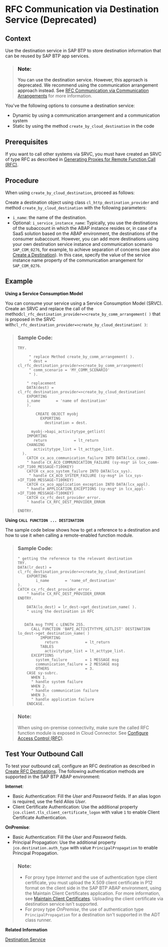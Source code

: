 <!-- loio0c9b60f19d1644dabd4e89ebff79328d -->

# RFC Communication via Destination Service \(Deprecated\)



<a name="loio0c9b60f19d1644dabd4e89ebff79328d__section_ewg_mpz_qsb"/>

## Context

Use the destination service in SAP BTP to store destination information that can be reused by SAP BTP app services.

> ### Note:  
> You can use the destination service. However, this approach is deprecated. We recommend using the communication arrangement approach instead. See [RFC Communication via Communication Arrangements](rfc-communication-via-communication-arrangements-fadc4a2.md) for more information.

You've the following options to consume a destination service:

-   Dynamic by using a communication arrangement and a communication system
-   Static by using the method `create_by_cloud_destination` in the code



<a name="loio0c9b60f19d1644dabd4e89ebff79328d__section_nsw_yqz_qsb"/>

## Prerequisites

If you want to call other systems via SRVC, you must have created an SRVC of type RFC as described in [Generating Proxies for Remote Function Call \(RFC\)](https://help.sap.com/docs/abap-cloud/abap-development-tools-user-guide/generating-proxies-for-remote-function-call-rfc?version=sap_btp).



<a name="loio0c9b60f19d1644dabd4e89ebff79328d__section_esz_brz_qsb"/>

## Procedure

When using `create_by_cloud_destination`, proceed as follows:

Create a destination object using class `cl_http_destination_provider` and method `create_by_cloud_destination` with the following parameters:

-   `i_name`: the name of the destination.
-   Optional: `i_service_instance_name`: Typically, you use the destinations of the subaccount in which the ABAP instance resides or, in case of a SaaS solution based on the ABAP environment, the destinations of the consumer subaccount. However, you can add more destinations using your own destination service instance and communication scenario `SAP_COM_0276`, for example, to achieve separation of concerns \(see also [Create a Destination](create-a-destination-3fa7934.md)\). In this case, specify the value of the service instance name property of the communication arrangement for `SAP_COM_0276`.



## Example

**Using a Service Consumption Model**

You can consume your service using a Service Consumption Model \(SRVC\). Create an SRVC and replace the call of the method`cl_rfc_destination_provider=>create_by_comm_arrangement( )` that is proposed in the SRVC with`cl_rfc_destination_provider=>create_by_cloud_destination( )`:

> ### Sample Code:  
> ```abap
> TRY.
>       
>      " replace Method create_by_comm_arrangement( ).
>      " dest = cl_rfc_destination_provider=>create_by_comm_arrangement(
>      " comm_scenario = 'MY_COMM_SCENARIO'
>      " ).
>  
>     " replacement
>     DATA(dest) = cl_rfc_destination_provider=>create_by_cloud_destination(
>     EXPORTING
>     i_name       = 'name of destination'
>     ).
>  
>         CREATE OBJECT myobj
>           EXPORTING
>             destination = dest.
>  
>       myobj->bapi_activitytype_getlist(
>     IMPORTING
>        return            = lt_return
>     CHANGING
>        activitytype_list = lt_acttype_list.
>   ).
>     CATCH cx_aco_communication_failure INTO DATA(lcx_comm).
>     " handle CX_ACO_COMMUNICATION_FAILURE (sy-msg* in lcx_comm->IF_T100_MESSAGE~T100KEY)
>     CATCH cx_aco_system_failure INTO DATA(lcx_sys).
>      " handle CX_ACO_SYSTEM_FAILURE (sy-msg* in lcx_sys->IF_T100_MESSAGE~T100KEY)
>     CATCH cx_aco_application_exception INTO DATA(lcx_appl).
>     " handle APPLICATION_EXCEPTIONS (sy-msg* in lcx_appl->IF_T100_MESSAGE~T100KEY)
>     CATCH cx_rfc_dest_provider_error.
>     " handle CX_RFC_DEST_PROVIDER_ERROR
>  
> ENDTRY.
> ```

**Using `CALL FUNCTION ... DESTINATION`**

The sample code below shows how to get a reference to a destination and how to use it when calling a remote-enabled function module.

> ### Sample Code:  
> ```abap
> " getting the reference to the relevant destination
> TRY.
> DATA(lr_dest) = cl_rfc_destination_provider=>create_by_cloud_destination(
>     EXPORTING
>         i_name       = 'name_of_destination'
> ).
> CATCH cx_rfc_dest_provider_error.
>     " handle CX_RFC_DEST_PROVIDER_ERROR
> ENDTRY.
>  
>     DATA(lo_dest) = lr_dest->get_destination_name( ).
>     " using the destination in RFC
>  
>  
>    DATA msg TYPE c LENGTH 255.
>       CALL FUNCTION 'BAPI_ACTIVITYTYPE_GETLIST' DESTINATION lo_dest->get_destination_name( )
>           IMPORTING
>             return            = lt_return
>           TABLES
>             activitytype_list = lt_acttype_list.
>       EXCEPTIONS
>         system_failure        = 1 MESSAGE msg
>         communication_failure = 2 MESSAGE msg
>         OTHERS                = 3.
>     CASE sy-subrc.
>       WHEN 1.
>       " handle system failure    
>       WHEN 2.
>       " handle communication failure
>       WHEN 3.
>       " handle application failure
>     ENDCASE.
> ```

> ### Note:  
> When using on-premise connectivity, make sure the called RFC function module is exposed in Cloud Connector. See [Configure Access Control \(RFC\)](https://help.sap.com/docs/connectivity/sap-btp-connectivity-neo/configure-access-control-rfc?version=Cloud).



<a name="loio0c9b60f19d1644dabd4e89ebff79328d__section_an3_1sz_qsb"/>

## Test Your Outbound Call

To test your outbound call, configure an RFC destination as described in [Create RFC Destinations](https://help.sap.com/docs/connectivity/sap-btp-connectivity-neo/create-rfc-destinations?version=Cloud). The following authentication methods are supported in the SAP BTP ABAP environment:

**Internet**:

-   Basic Authentication: Fill the *User* and *Password* fields. If an alias logon is required, use the field *Alias User*.
-   Client Certificate Authentication: Use the additional property `jco.client.tls_client_certificate_logon` with value `1` to enable Client Certificate Authentication.

**OnPremise**:

-   Basic Authentication: Fill the *User* and *Password* fields.
-   Principal Propagation: Use the additional property `jco.destination.auth_type` with value `PrincipalPropagation` to enable Principal Propagation.

> ### Note:  
> -   For proxy type *Internet* and the use of authentication type client certificate, you must upload the X.509 client certificate in P12 format on the client side in the SAP BTP ABAP environment, using the Maintain Client Certificates application. For more information, see [Maintain Client Certificates](../50-administration-and-ops/maintain-client-certificates-7f6a8fb.md). Uploading the client certificate via destination service isn't supported.
> -   For proxy type *OnPremise*, the use of authentication type `PrincipalPropagation` for a destination isn't supported in the ADT class runner.

**Related Information**  


[Destination Service](communication-management-5b8ff39.md#loioeeb0ec2318fb4dda87830a09ac7a02fa "Using the SAP destination service, you can retrieve and store technical information about the target resource (destination) that you want to connect with your application to a remote service or a system.")

